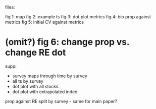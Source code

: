 files:

fig 1: map
fig 2: example ts
fig 3: dot plot metrics
fig 4: bio prop against metrics
fig 5: initial CV against metrics
# (omit?) fig 6: change prop vs. change RE dot

supp:
- survey maps through time by survey
- all ts by survey
- dot plot with all stocks
- dot plot with extrapolated index





prop against RE split by survey - same for main paper?

